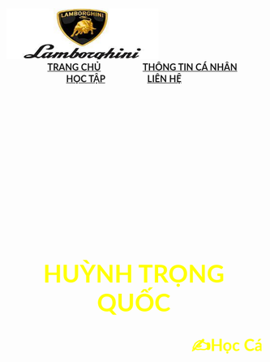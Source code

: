 <DOCTYPE html>
<html lang="en">
<head>
    <meta charset="utf-8">
  <title>
   My website 
  </title>
  </head>
  <body background="278149618_3100984840165276_7387392864875766341_n.png">
    <h3 align="center">
        <img src="278053685_491346466005169_5691380790643487957_n.png" width="300" height="100" />
      &nbsp; &nbsp; &nbsp; &nbsp; &nbsp; &nbsp; &nbsp; &nbsp; &nbsp; &nbsp; &nbsp; &nbsp;
       &nbsp; &nbsp; &nbsp; &nbsp; &nbsp; &nbsp; &nbsp; &nbsp; &nbsp; &nbsp; &nbsp; &nbsp;
       &nbsp; &nbsp; &nbsp; &nbsp; &nbsp; &nbsp; &nbsp; &nbsp; &nbsp; &nbsp; &nbsp; &nbsp;
      <font face="cinzel" size="4">
        <font face="Lato" color="#B22222"><a href="https://github.com/HuynhTrongQuoc">TRANG CHỦ</a> &nbsp; &nbsp; &nbsp; &nbsp; &nbsp; &nbsp; &nbsp; &nbsp; &nbsp;
          <font face="Lato" color="#B22222"><a href="259726078_1395462010886869_7665738924280640520_n.png">THÔNG TIN CÁ NHÂN</a> &nbsp; &nbsp; &nbsp; &nbsp; &nbsp; &nbsp; &nbsp; &nbsp; &nbsp;
          <font face="Lato" color="#B22222"><a href="https://www.youtube.com/watch?v=ulOb9gIGGd0">HỌC TẬP</a> &nbsp; &nbsp; &nbsp; &nbsp; &nbsp; &nbsp; &nbsp; &nbsp; &nbsp;
          <font face="Lato" color="#B22222"><a href="https://www.facebook.com/HuynhQuoc016">LIÊN HỆ</a>&nbsp; &nbsp; &nbsp; &nbsp; &nbsp; &nbsp; &nbsp; &nbsp; &nbsp;
      </font>
    </h3>
    <br /><br /><br /><br /><br /><br /><br /><br /><br /><br /><br /><br />
    <h1 align="center">
      <font face="Lato" color="#FFFF00" size="7">
          HUỲNH TRỌNG QUỐC
      </font>
    </h1>
    <h3 align="center">
      <font face="Lato" color="#FFFF00" size="6">
        <marquee>✍️Học Cách Kiếm Tiền Thay Vì Học Cách Tiết Kiệm✍️<marquee>
      </font>
    </h3>
          </br>
  </h3>
  </body>
  </html>


